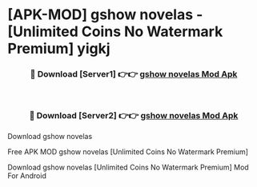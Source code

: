 # [APK-MOD] gshow  novelas - [Unlimited Coins No Watermark Premium] yigkj



<div align="center">
<h3>🔴 Download [Server1] 👉👉 <a href="https://momento.my/?title=gshow__novelas">gshow  novelas Mod Apk</a></h3><br>

<h3>🔴 Download [Server2] 👉👉 <a href="https://momento.my/?title=gshow__novelas">gshow  novelas Mod Apk</a></h3>
</div>



Download gshow  novelas 

Free APK MOD gshow  novelas [Unlimited Coins No Watermark Premium]

Download gshow  novelas [Unlimited Coins No Watermark Premium] Mod For Android
